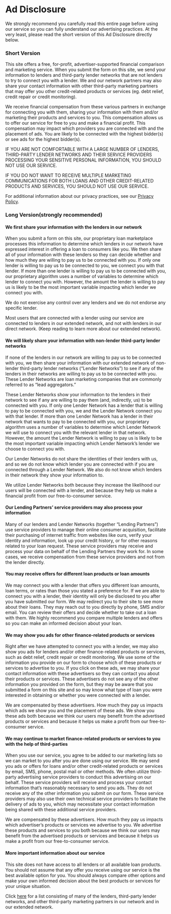 
# Ad Disclosure


We strongly recommend you carefully read this entire page before using our service so you can fully understand our advertising practices. At the very least, please read the short version of this Ad Disclosure directly below.


### **Short Version**


This site offers a free, for-profit, advertiser-supported financial comparison and marketing service. When you submit the form on this site, we send your information to lenders and third-party lender networks that are not lenders to try to connect you with a lender. We and our network partners may also share your contact information with other third-party marketing partners that may offer you other credit-related products or services (eg. debt relief, credit repair or credit monitoring). 


We receive financial compensation from these various partners in exchange for connecting you with them, sharing your information with them and/or marketing their products and services to you. This compensation allows us to offer our service for free to you and make a financial profit. This compensation may impact which providers you are connected with and the placement of ads. You are likely to be connected with the highest bidder(s) or see ads for the highest bidder(s). 


IF YOU ARE NOT COMFORTABLE WITH A LARGE NUMBER OF LENDERS, THIRD-PARTY LENDER NETWORKS AND THEIR SERVICE PROVIDERS PROCESSING YOUR SENSITIVE PERSONAL INFORMATION, YOU SHOULD NOT USE OUR SERVICE.  


IF YOU DO NOT WANT TO RECEIVE MULTIPLE MARKETING COMMUNICATIONS FOR BOTH LOANS AND OTHER CREDIT-RELATED PRODUCTS AND SERVICES, YOU SHOULD NOT USE OUR SERVICE.


For additional information about our privacy practices, see our [Privacy Policy](https://www.CashMoney.Monster/privacy-policy/ "Privacy Policy").


### **Long Version**(strongly recommended)


#### **We first share your information with the lenders in our network**


When you submit a form on this site, our proprietary loan marketplace processes this information to determine which lenders in our network have expressed interest in offering a loan to consumers like you. We then share all of your information with these lenders so they can decide whether and how much they are willing to pay us to be connected with you. If only one lender is willing to pay us to be connected to you, we connect you with that lender. If more than one lender is willing to pay us to be connected with you, our proprietary algorithm uses a number of variables to determine which lender to connect you with. However, the amount the lender is willing to pay us is likely to be the most important variable impacting which lender we connect you with. 


We do not exercise any control over any lenders and we do not endorse any specific lender.


Most users that are connected with a lender using our service are connected to lenders in our extended network, and not with lenders in our direct network. (Keep reading to learn more about our extended network).


#### **We will likely share your information with non-lender third-party lender networks**


If none of the lenders in our network are willing to pay us to be connected with you, we then share your information with our extended network of non-lender third-party lender networks (“Lender Networks”) to see if any of the lenders in their networks are willing to pay us to be connected with you. These Lender Networks are loan marketing companies that are commonly referred to as “lead aggregators.”


These Lender Networks show your information to the lenders in their network to see if any are willing to pay them (and, indirectly, us) to be connected with you. If only one Lender Network has a lender that is willing to pay to be connected with you, we and the Lender Network connect you with that lender. If more than one Lender Network has a lender in their network that wants to pay to be connected with you, our proprietary algorithm uses a number of variables to determine which Lender Network we will use to connect you with the relevant lender in that network. However, the amount the Lender Network is willing to pay us is likely to be the most important variable impacting which Lender Network’s lender we choose to connect you with. 


Our Lender Networks do not share the identities of their lenders with us, and so we do not know which lender you are connected with if you are connected through a Lender Network. We also do not know which lenders in their network they show your information to. 


We utilize Lender Networks both because they increase the likelihood our users will be connected with a lender, and because they help us make a financial profit from our free-to-consumer service.


#### **Our Lending Partners’ service providers may also process your information**


Many of our lenders and Lender Networks (together “Lending Partners”) use service providers to manage their online consumer acquisition, facilitate their purchasing of internet traffic from websites like ours, verify your identity and information, look up your credit history, or for other reasons related to your loan request. These service providers may receive and process your data on behalf of the Lending Partners they work for. In some cases, we receive compensation from these service providers and not from the lender directly.


#### **You may receive offers for different loan products or loan amounts**


We may connect you with a lender that offers you different loan amounts, loan terms, or rates than those you stated a preference for. If we are able to connect you with a lender, their identity will only be disclosed to you after you have submitted our form. We may redirect you to their site to see more about their loans. They may reach out to you directly by phone, SMS and/or email. You can review their offers and decide whether to take out a loan with them. We highly recommend you compare multiple lenders and offers so you can make an informed decision about your loan. 


#### **We may show you ads for other finance-related products or services**


Right after we have attempted to connect you with a lender, we may also show you ads for lenders and/or other finance-related products or services, such as debt relief, credit repair or credit monitoring. We use some of the information you provide on our form to choose which of these products or services to advertise to you. If you click on these ads, we may share your contact information with these advertisers so they can contact you about their products or services. These advertisers do not see any of the other information you provided on the form, but they may be aware that you submitted a form on this site and so may know what type of loan you were interested in obtaining or whether you were connected with a lender.


We are compensated by these advertisers. How much they pay us impacts which ads we show you and the placement of these ads. We show you these ads both because we think our users may benefit from the advertised products or services and because it helps us make a profit from our free-to-consumer service. 


#### **We may continue to market finance-related products or services to you with the help of third-parties**


When you use our service, you agree to be added to our marketing lists so we can market to you after you are done using our service. We may send you ads or offers for loans and/or other credit-related products or services by email, SMS, phone, postal mail or other methods. We often utilize third-party advertising service providers to conduct this advertising on our behalf. These service providers will receive and process your contact information that’s reasonably necessary to send you ads. They do not receive any of the other information you submit on our form. These service providers may also use their own technical service providers to facilitate the delivery of ads to you, which may necessitate your contact information being shared with these additional service providers. 


We are compensated by these advertisers. How much they pay us impacts which advertiser’s products or services we advertise to you. We advertise these products and services to you both because we think our users may benefit from the advertised products or services and because it helps us make a profit from our free-to-consumer service.


#### **More important information about our service**


This site does not have access to all lenders or all available loan products. You should not assume that any offer you receive using our service is the best available option for you. You should always compare other options and make your own informed decision about the best products or services for your unique situation. 


Click [here](https://www.CashMoney.Monster/third-parties/ "Third Parties") for a list consisting of many of the lenders, third-party lender networks, and other third-party marketing partners in our network and in our extended network.



